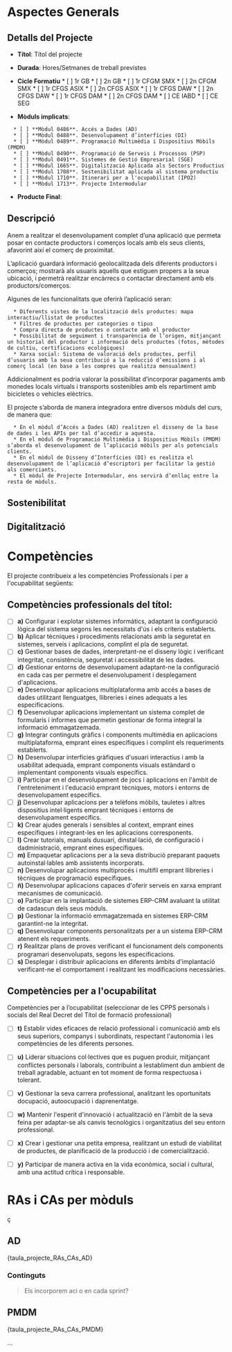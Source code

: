# Aspectes Generals

## Detalls del Projecte

<!-- Aci especifiquem les generalitats del projecte: 
 - títol, 
 - durada (previsió d'hores, dedicació horària setmanal i quantitat de setmanes)
 - cicle formatiu
 - Móduls implicats al projecte 
 - Quin producte esperem tindre en finalitzar el projecte? -->

* **Títol**: Títol del projecte
* **Durada**: Hores/Setmanes de treball previstes

* **Cicle Formatiu**
      * [ ] 1r GB
      * [ ] 2n GB
      * [ ] 1r CFGM SMX
      * [ ] 2n CFGM SMX
      * [ ] 1r CFGS ASIX
      * [ ] 2n CFGS ASIX
      * [ ] 1r CFGS DAW
      * [ ] 2n CFGS DAW
      * [ ] 1r CFGS DAM
      * [ ] 2n CFGS DAM
      * [ ] CE IABD
      * [ ] CE SEG

* **Mòduls implicats**:

<!-- Modificar pels mòduls del grup -->

      * [ ] **Mòdul 0486**. Accés a Dades (AD)
      * [ ] **Mòdul 0488**. Desenvolupament d’interfícies (DI)
      * [ ] **Mòdul 0489**. Programació Multimèdia i Dispositius Mòbils (PMDM)
      * [ ] **Mòdul 0490**. Programació de Serveis i Processos (PSP)
      * [ ] **Mòdul 0491**. Sistemes de Gestió Empresarial (SGE)
      * [ ] **Mòdul 1665**. Digitalització Aplicada als Sectors Productius
      * [ ] **Mòdul 1708**. Sostenibilitat aplicada al sistema productiu
      * [ ] **Mòdul 1710**. Itinerari per a l'ocupabilitat (IPO2)
      * [ ] **Mòdul 1713**. Projecte Intermodular

* **Producte Final**:
  
## Descripció

<!-- Especificació general del projecte, contemplarà:

- Propòsit general de l'aplicació (Quina problemàtica pretén resoldre)
- Funcionalitats de l'aplicació
- Possibles ampliacions
  
- -->

Anem a realitzar el desenvolupament complet d’una aplicació que permeta posar en contacte productors i comerços locals amb els seus clients, afavorint així el comerç de proximitat.

L’aplicació guardarà informació geolocalitzada dels diferents productors i comerços; mostrarà als usuaris aquells que estiguen propers a la seua ubicació, i permetrà realitzar encàrrecs o contactar directament amb els productors/comerços.

Algunes de les funcionalitats que oferirà l’aplicació seran:

      * Diferents vistes de la localització dels productes: mapa interactiu/llistat de productes
      * Filtres de productes per categories o tipus
      * Compra directa de productes o contacte amb el productor
      * Possibilitat de seguiment i transparència de l’origen, mitjançant un historial del productor i informació dels productes (fotos, mètodes de cultiu, certificacions ecològiques)
      * Xarxa social: Sistema de valoració dels productes, perfil d’usuaris amb la seua contribució a la reducció d’emissions i al comerç local (en base a les compres que realitza mensualment)

Addicionalment es podria valorar la possibilitat d’incorporar pagaments amb monedes locals virtuals i transports sostenibles amb els repartiment amb bicicletes o vehicles elèctrics.

El projecte s’aborda de manera integradora entre diversos mòduls del curs, de manera que:

      * En el mòdul d’Accés a Dades (AD) realitzen el disseny de la base de dades i les APIs per tal d’accedir a aquesta.
      * En el mòdul de Programació Multimèdia i Dispositius Mòbils (PMDM) s’aborda el desenvolupament de l’aplicació mòbils per als potencials clients.
      * En el mòdul de Disseny d’Interfícies (DI) es realitza el desenvolupament de l’aplicació d’escriptori per facilitar la gestió als comerciants.
      * El mòdul de Projecte Intermodular, ens servirà d’enllaç entre la resta de mòduls.

## Sostenibilitat

<!-- 

Si el projecte contempla aspectes sobre el mòdul de sostenibilitat s'incorpoeren a aquest punt

Caldria afegir:

* Els Reptes del S. XXI que aborda
* Els ODS implicats

-->


## Digitalització

<!-- 
Si el projecte contempla aspectes sobre digitalització, s'incorporen en aquest punt

Caldrà incorporar les tecnologies habilitadores implicades, referències al pla de digitalització de l'empresa o qualsevol altra dada d'interès

-->

# Competències

El projecte contribueix a les competències Professionals i per a l'ocupabilitat següents:

<!-- 

Caldrà reemplaçar les competències per les de cada títol en sí. En aquest exemple, per veure el format, disposeu de les de DAM.

-->

## Competències professionals del títol:

* [ ] **a)** Configurar i explotar sistemes informàtics, adaptant la configuració lògica del sistema segons les necessitats d'ús i els criteris establerts.
* [ ] **b)** Aplicar tècniques i procediments relacionats amb la seguretat en sistemes, serveis i aplicacions, complint el pla de seguretat.
* [ ] **c)** Gestionar bases de dades, interpretant-ne el disseny lògic i verificant integritat, consistència, seguretat i accessibilitat de les dades.
* [ ] **d)** Gestionar entorns de desenvolupament adaptant-ne la configuració en cada cas per permetre el desenvolupament i desplegament d'aplicacions.
* [ ] **e)** Desenvolupar aplicacions multiplataforma amb accés a bases de dades utilitzant llenguatges, llibreries i eines adequats a les especificacions.
* [ ] **f)** Desenvolupar aplicacions implementant un sistema complet de formularis i informes que permetin gestionar de forma integral la informació emmagatzemada.
* [ ] **g)** Integrar continguts gràfics i components multimèdia en aplicacions multiplataforma, emprant eines específiques i complint els requeriments establerts.
* [ ] **h)** Desenvolupar interfícies gràfiques d'usuari interactius i amb la usabilitat adequada, emprant components visuals estàndard o implementant components visuals específics.
* [ ] **i)** Participar en el desenvolupament de jocs i aplicacions en l'àmbit de l'entreteniment i l'educació emprant tècniques, motors i entorns de desenvolupament específics.
* [ ] **j)** Desenvolupar aplicacions per a telèfons mòbils, tauletes i altres dispositius intel·ligents emprant tècniques i entorns de desenvolupament específics.
* [ ] **k)** Crear ajudes generals i sensibles al context, emprant eines específiques i integrant-les en les aplicacions corresponents.
* [ ] **l)** Crear tutorials, manuals dusuari, dinstal·lació, de configuració i dadministració, emprant eines específiques.
* [ ] **m)** Empaquetar aplicacions per a la seva distribució preparant paquets autoinstal·lables amb assistents incorporats.
* [ ] **n)** Desenvolupar aplicacions multiprocés i multifil emprant llibreries i tècniques de programació específiques.
* [ ] **ñ)** Desenvolupar aplicacions capaces d'oferir serveis en xarxa emprant mecanismes de comunicació.
* [ ] **o)** Participar en la implantació de sistemes ERP-CRM avaluant la utilitat de cadascun dels seus mòduls.
* [ ] **p)** Gestionar la informació emmagatzemada en sistemes ERP-CRM garantint-ne la integritat.
* [ ] **q)** Desenvolupar components personalitzats per a un sistema ERP-CRM atenent els requeriments.
* [ ] **r)** Realitzar plans de proves verificant el funcionament dels components programari desenvolupats, segons les especificacions.
* [ ] **s)** Desplegar i distribuir aplicacions en diferents àmbits d'implantació verificant-ne el comportament i realitzant les modificacions necessàries.

## Competències per a l'ocupabilitat

Competències per a l’ocupabilitat (seleccionar de les CPPS  personals i socials del Real Decret del Títol de formació professional)

* [ ] **t)** Establir vides eficaces de relació professional i comunicació amb els seus superiors, companys i subordinats, respectant l'autonomia i les competències de les diferents persones.
* [ ] **u)** Liderar situacions col·lectives que es puguen produir, mitjançant conflictes personals i laborals, contribuint a lestabliment dun ambient de treball agradable, actuant en tot moment de forma respectuosa i tolerant.
* [ ] **v)** Gestionar la seva carrera professional, analitzant les oportunitats docupació, autoocupació i daprenentatge.
* [ ] **w)** Mantenir l'esperit d'innovació i actualització en l'àmbit de la seva feina per adaptar-se als canvis tecnològics i organitzatius del seu entorn professional.
* [ ] **x)** Crear i gestionar una petita empresa, realitzant un estudi de viabilitat de productes, de planificació de la producció i de comercialització.
* [ ] **y)** Participar de manera activa en la vida econòmica, social i cultural, amb una actitud crítica i responsable.



















# RAs i CAs per mòduls

<!-- POdriem incorporar aci només una taula-ressum, i quan abordem cada sprint especificar RAs, CAs, i continguts per mòdul -->
ç
## AD

{taula_projecte_RAs_CAs_AD}

### Continguts

> Els incorporem aci o en cada sprint?

## PMDM

{taula_projecte_RAs_CAs_PMDM}

...


